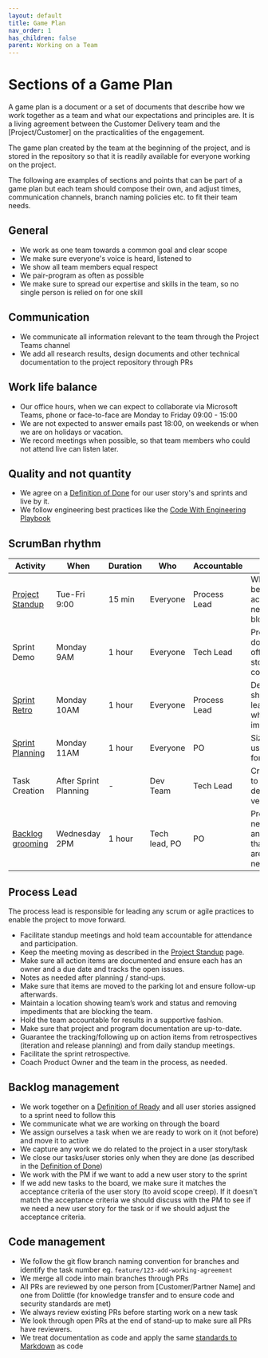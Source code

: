 ```yaml
---
layout: default
title: Game Plan
nav_order: 1
has_children: false
parent: Working on a Team
---
```

# Sections of a Game Plan

A game plan is a document or a set of documents that describe how we work together as a team
and what our expectations and principles are. It is a living agreement between the Customer Delivery team and the [Project/Customer] on the practicalities of the engagement. 

The game plan created by the team at the beginning of the project, and is stored in the
repository so that it is readily available for everyone working on the project.

The following are examples of sections and points that can be part of a game plan but each
team should compose their own, and adjust times, communication channels, branch naming policies etc.
to fit their team needs.

## General

- We work as one team towards a common goal and clear scope
- We make sure everyone's voice is heard, listened to
- We show all team members equal respect
- We pair-program as often as possible
- We make sure to spread our expertise and skills in the team, so no single person is relied on for one skill

## Communication

- We communicate all information relevant to the team through the Project Teams channel
- We add all research results, design documents and other technical documentation to the project repository through PRs

## Work life balance

- Our office hours, when we can expect to collaborate via Microsoft Teams, phone or face-to-face are Monday to Friday 09:00 - 15:00
- We are not expected to answer emails past 18:00, on weekends or when we are on holidays or vacation.
- We record meetings when possible, so that team members who could not attend live can listen later.

## Quality and not quantity

- We agree on a [Definition of Done](./Definition_of_Done) for our user story's and sprints and live by it.
- We follow engineering best practices like the [Code With Engineering Playbook](./index)

## ScrumBan rhythm

| Activity                                                        | When                  | Duration | Who           | Accountable  | Goal                                                          |
|-----------------------------------------------------------------| --------------------- | -------- | ------------- | ------------ | ------------------------------------------------------------- |
| [Project Standup](../../stand-ups/readme.md)                    | Tue-Fri 9:00          | 15 min   | Everyone      | Process Lead | What has been accomplished, next steps, blockers |
| Sprint Demo                                                     | Monday 9AM            | 1 hour   | Everyone      | Tech Lead    | Present work done and sign off on user story completion |
| [Sprint Retro](../../retrospectives/readme.md)                  | Monday 10AM           | 1 hour   | Everyone      | Process Lead | Dev Teams shares learnings and what can be improved |
| [Sprint Planning](../../sprint-planning/readme.md)              | Monday 11AM           | 1 hour   | Everyone      | PO           | Size and plan user stories for the sprint |
| Task Creation                                                   | After Sprint Planning | -        | Dev Team      | Tech Lead    | Create tasks to clarify and determine velocity |
| [Backlog grooming](../../backlog-management/grooming/readme.md) | Wednesday 2PM         | 1 hour   | Tech lead, PO | PO           | Prepare for next sprint and ensure that stories are ready for next sprint. |

## Process Lead

The process lead is responsible for leading any scrum or agile practices to enable the project to move forward.

- Facilitate standup meetings and hold team accountable for attendance and participation.
- Keep the meeting moving as described in the [Project Standup](../../stand-ups/readme.md) page.
- Make sure all action items are documented and ensure each has an owner and a due date and tracks the open issues.
- Notes as needed after planning / stand-ups.
- Make sure that items are moved to the parking lot and ensure follow-up afterwards.
- Maintain a location showing team’s work and status and removing impediments that are blocking the team.
- Hold the team accountable for results in a supportive fashion.
- Make sure that project and program documentation are up-to-date.
- Guarantee the tracking/following up on action items from retrospectives (iteration and release planning) and from daily standup meetings.
- Facilitate the sprint retrospective.
- Coach Product Owner and the team in the process, as needed.

## Backlog management

- We work together on a [Definition of Ready](./Definition_of_Ready) and all user stories assigned to a sprint need to follow this
- We communicate what we are working on through the board
- We assign ourselves a task when we are ready to work on it (not before) and move it to active
- We capture any work we do related to the project in a user story/task
- We close our tasks/user stories only when they are done (as described in the [Definition of Done](./Definition_of_done))
- We work with the PM if we want to add a new user story to the sprint
- If we add new tasks to the board, we make sure it matches the acceptance criteria of the user story (to avoid scope creep).
  If it doesn't match the acceptance criteria we should discuss with the PM to see if we need a new user story for the task or if we should adjust the acceptance criteria.

## Code management

- We follow the git flow branch naming convention for branches and identify the task number eg. `feature/123-add-working-agreement`
- We merge all code into main branches through PRs
- All PRs are reviewed by one person from [Customer/Partner Name] and one from Dolittle (for knowledge transfer and to ensure code and security standards are met)
- We always review existing PRs before starting work on a new task
- We look through open PRs at the end of stand-up to make sure all PRs have reviewers.
- We treat documentation as code and apply the same [standards to Markdown](../../../code-reviews/recipes/Markdown.md) as code